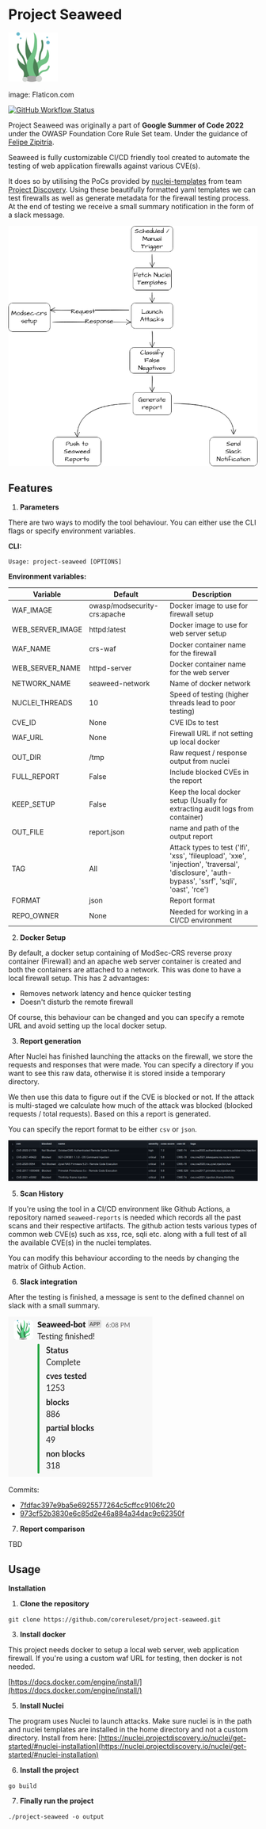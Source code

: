 # Project Seaweed

<img src="images/seaweed.png" width="100px" alt="Seaweed">

image: Flaticon.com
    
[![GitHub Workflow Status](https://img.shields.io/github/workflow/status/coreruleset/project-seaweed/CI)]()

Project Seaweed was originally a part of **Google Summer of Code 2022** under the OWASP Foundation Core Rule Set team. Under the guidance of [Felipe Zipitría](https://github.com/fzipi).

Seaweed is fully customizable CI/CD friendly tool created to automate the testing of web application firewalls against various CVE(s). 

It does so by utilising the PoCs provided by [nuclei-templates](https://github.com/projectdiscovery/nuclei-templates) from team [Project Discovery](https://github.com/projectdiscovery). Using these beautifully formatted yaml templates we can test firewalls as well as generate metadata for the firewall testing process. At the end of testing we receive a small summary notification in the form of a slack message.

![](/images/flowchart_white_back.drawio.png)

## Features

1. **Parameters**

There are two ways to modify the tool behaviour. You can either use the CLI flags or specify environment variables.

**CLI:**

```
Usage: project-seaweed [OPTIONS]
```

**Environment variables:**

Variable     | Default  | Description
---|---|---
WAF_IMAGE | owasp/modsecurity-crs:apache | Docker image to use for firewall setup
WEB_SERVER_IMAGE | httpd:latest| Docker image to use for web server setup
WAF_NAME |crs-waf| Docker container name for the firewall
WEB_SERVER_NAME |httpd-server| Docker container name for the web server
NETWORK_NAME | seaweed-network|Name of docker network
NUCLEI_THREADS | 10 |Speed of testing (higher threads lead to poor testing)
CVE_ID| None | CVE IDs to test
WAF_URL | None | Firewall URL if not setting up local docker
OUT_DIR | /tmp | Raw request / response output from nuclei
FULL_REPORT | False | Include blocked CVEs in the report
KEEP_SETUP | False | Keep the local docker setup (Usually for extracting audit logs from container)
OUT_FILE | report.json | name and path of the output report
TAG | All | Attack types to test ('lfi', 'xss', 'fileupload', 'xxe', 'injection', 'traversal', 'disclosure', 'auth-bypass', 'ssrf', 'sqli', 'oast', 'rce')
FORMAT | json | Report format
REPO_OWNER | None | Needed for working in a CI/CD environment


2. **Docker Setup**

By default, a docker setup containing of ModSec-CRS reverse proxy container (Firewall) and an apache web server container is created and both the containers are attached to a network. This was done to have a local firewall setup. This has 2 advantages:

- Removes network latency and hence quicker testing
- Doesn't disturb the remote firewall

Of course, this behaviour can be changed and you can specify a remote URL and avoid setting up the local docker setup.

3. **Report generation**

After Nuclei has finished launching the attacks on the firewall, we store the requests and responses that were made. You can specify a directory if you want to see this raw data, otherwise it is stored inside a temporary directory. 

We then use this data to figure out if the CVE is blocked or not. If the attack is multi-staged we calculate how much of the attack was blocked (blocked requests / total requests). Based on this a report is generated. 

You can specify the report format to be either `csv` or `json`.

![](/images/report.png)

5. **Scan History**

If you're using the tool in a CI/CD environment like Github Actions, a repository named `seaweed-reports` is needed which records all the past scans and their respective artifacts. The github action tests various types of common web CVE(s) such as xss, rce, sqli etc. along with a full test of all the available CVE(s) in the nuclei templates.

You can modify this behaviour according to the needs by changing the matrix of Github Action.

6. **Slack integration**

After the testing is finished, a message is sent to the defined channel on slack with a small summary.

![](/images/slack.png)

Commits:
- [7fdfac397e9ba5e6925577264c5cffcc9106fc20](https://github.com/coreruleset/project-seaweed/commit/7fdfac397e9ba5e6925577264c5cffcc9106fc20)
- [973cf52b3830e6c85d2e46a884a34dac9c62350f](https://github.com/coreruleset/project-seaweed/commit/973cf52b3830e6c85d2e46a884a34dac9c62350f)

7. **Report comparison**

TBD

## Usage

**Installation**

1. **Clone the repository**

`git clone https://github.com/coreruleset/project-seaweed.git`

3. **Install docker**

This project needs docker to setup a local web server, web application firewall. If you're using a custom waf URL for testing, then docker is not needed. 

[https://docs.docker.com/engine/install/](https://docs.docker.com/engine/install/)

5. **Install Nuclei**

The program uses Nuclei to launch attacks. Make sure nuclei is in the path and nuclei templates are installed in the home directory and not a custom directory. Install from here: [https://nuclei.projectdiscovery.io/nuclei/get-started/#nuclei-installation](https://nuclei.projectdiscovery.io/nuclei/get-started/#nuclei-installation)

6. **Install the project**

`go build`

7. **Finally run the project**

`./project-seaweed -o output`
